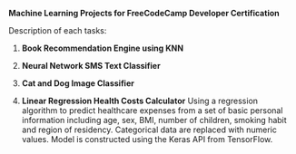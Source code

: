 __Machine Learning Projects for FreeCodeCamp Developer Certification__

Description of each tasks:
1. __Book Recommendation Engine using KNN__
     
     
3. __Neural Network SMS Text Classifier__
  
   
5. __Cat and Dog Image Classifier__

   
4. __Linear Regression Health Costs Calculator__
   Using a regression algorithm to predict healthcare expenses from a set of basic personal information including age, sex, BMI, number of children, smoking habit and region of residency. Categorical data are replaced with numeric values. Model is constructed using the Keras API from TensorFlow.  
